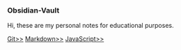 ### Obsidian-Vault

Hi, these are my personal notes for educational purposes.

[Git>>](./Git/Git.md)
[Markdown>>](./Markdown/Markdown.md)
[JavaScript>>](./JavaScript/JavaScript.md)


